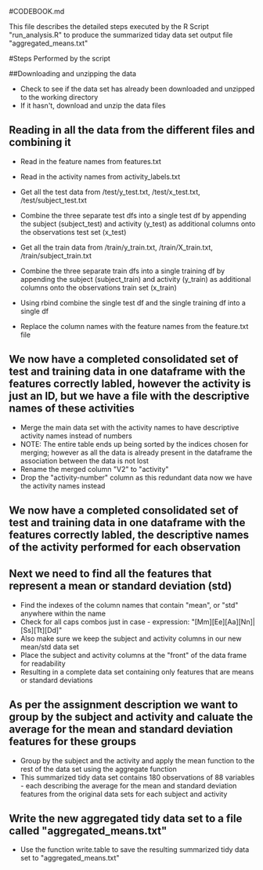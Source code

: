 #CODEBOOK.md

This file describes the detailed steps executed by the R Script "run_analysis.R" to produce the summarized tiday data set output file "aggregated_means.txt"

#Steps Performed by the script

##Downloading and unzipping the data

* Check to see if the data set has already been downloaded and unzipped to the working directory
* If it hasn't, download and unzip the data files

## Reading in all the data from the different files and combining it
* Read in the feature names from features.txt
* Read in the activity names from activity_labels.txt

* Get all the test data from /test/y_test.txt, /test/x_test.txt, /test/subject_test.txt
* Combine the three separate test dfs into a single test df by appending the subject (subject_test) and activity (y_test) as additional columns onto the observations test set (x_test)

* Get all the train data from /train/y_train.txt, /train/X_train.txt, /train/subject_train.txt
* Combine the three separate train dfs into a single training df by appending the subject (subject_train) and activity (y_train) as additional columns onto the observations train set (x_train)

* Using rbind combine the single test df and the single training df into a single df

* Replace the column names with the feature names from the feature.txt file

## We now have a completed consolidated set of test and training data in one dataframe with the features correctly labled, however the activity is just an ID, but we have a file with the descriptive names of these activities

* Merge the main data set with the activity names to have descriptive activity names instead of numbers
* NOTE:  The entire table ends up being sorted by the indices chosen for merging; however as all the data is already present in the dataframe the association between the data is not lost
* Rename the merged column "V2" to "activity"
* Drop the "activity-number" column as this redundant data now we have the activity names instead

## We now have a completed consolidated set of test and training data in one dataframe with the features correctly labled, the descriptive names of the activity performed for each observation

## Next we need to find all the features that represent a mean or standard deviation (std)

* Find the indexes of the column names that contain "mean", or "std" anywhere within the name
* Check for all caps combos just in case - expression:  "[Mm][Ee][Aa][Nn]|[Ss][Tt][Dd]"
* Also make sure we keep the subject and activity columns in our new mean/std data set
* Place the subject and activity columns at the "front" of the data frame for readability
* Resulting in a complete data set containing only features that are means or standard deviations

## As per the assignment description we want to group by the subject and activity and caluate the average for the mean and standard deviation features for these groups

* Group by the subject and the activity and apply the mean function to the rest of the data set using the aggregate function
* This summarized tidy data set contains 180 observations of 88 variables - each describing the average for the mean and standard deviation features from the original data sets for each subject and activity

## Write the new aggregated tidy data set to a file called "aggregated_means.txt"

* Use the function write.table to save the resulting summarized tidy data set to "aggregated_means.txt"


